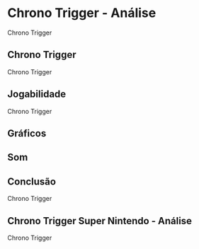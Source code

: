 ---
---

# Chrono Trigger - Análise

Chrono Trigger

## Chrono Trigger

Chrono Trigger

## Jogabilidade

Chrono Trigger

## Gráficos


## Som

## Conclusão

Chrono Trigger

## Chrono Trigger Super Nintendo - Análise

Chrono Trigger
